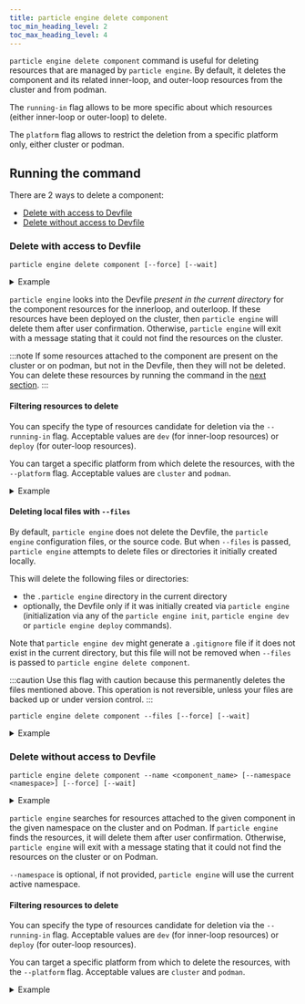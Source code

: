 ```yaml
---
title: particle engine delete component
toc_min_heading_level: 2
toc_max_heading_level: 4
---
```


`particle engine delete component` command is useful for deleting resources that are managed by `particle engine`.
By default, it deletes the component and its related inner-loop, and outer-loop resources from the cluster and from podman.

The `running-in` flag allows to be more specific about which resources (either inner-loop or outer-loop) to delete.

The `platform` flag allows to restrict the deletion from a specific platform only, either cluster or podman.

## Running the command
There are 2 ways to delete a component:
- [Delete with access to Devfile](#delete-with-access-to-devfile)
- [Delete without access to Devfile](#delete-without-access-to-devfile)

### Delete with access to Devfile
```shell
particle engine delete component [--force] [--wait]
```
<details>
<summary>Example</summary>

import DeleteWithAccessToDevfileOutput from './docs-mdx/delete-component/delete_with_access_to_devfile.mdx'

<DeleteWithAccessToDevfileOutput />

</details>

`particle engine` looks into the Devfile _present in the current directory_ for the component resources for the innerloop, and outerloop.
If these resources have been deployed on the cluster, then `particle engine` will delete them after user confirmation.
Otherwise, `particle engine` will exit with a message stating that it could not find the resources on the cluster.

:::note
If some resources attached to the component are present on the cluster or on podman, but not in the Devfile, then they will not be deleted.
You can delete these resources by running the command in the [next section](#delete-without-access-to-devfile).
:::

#### Filtering resources to delete
You can specify the type of resources candidate for deletion via the `--running-in` flag.
Acceptable values are `dev` (for inner-loop resources) or `deploy` (for outer-loop resources).

You can target a specific platform from which delete the resources, with the `--platform` flag. Acceptable values are `cluster` and `podman`.

<details>
<summary>Example</summary>

import DeleteRunningInWithAccessToDevfileOutput from './docs-mdx/delete-component/delete_running-in_with_access_to_devfile.mdx'

<DeleteRunningInWithAccessToDevfileOutput />

</details>

#### Deleting local files with `--files`

By default, `particle engine` does not delete the Devfile, the `particle engine` configuration files, or the source code.
But when `--files` is passed, `particle engine` attempts to delete files or directories it initially created locally.

This will delete the following files or directories:
- the `.particle engine` directory in the current directory
- optionally, the Devfile only if it was initially created via `particle engine` (initialization via any of the `particle engine init`, `particle engine dev` or `particle engine deploy` commands).

Note that `particle engine dev` might generate a `.gitignore` file if it does not exist in the current directory,
but this file will not be removed when `--files` is passed to `particle engine delete component`.

:::caution
Use this flag with caution because this permanently deletes the files mentioned above.
This operation is not reversible, unless your files are backed up or under version control.
:::

```shell
particle engine delete component --files [--force] [--wait]
```
<details>
<summary>Example</summary>

import DeleteWithFilesAndAccessToDevfileOutput from './docs-mdx/delete-component/delete_with_files_and_access_to_devfile.mdx'

<DeleteWithFilesAndAccessToDevfileOutput />

</details>

### Delete without access to Devfile
```shell
particle engine delete component --name <component_name> [--namespace <namespace>] [--force] [--wait]
```
<details>
<summary>Example</summary>

import DeleteNamedComponentOutput from './docs-mdx/delete-component/delete_named_component.mdx'

<DeleteNamedComponentOutput />

</details>


`particle engine` searches for resources attached to the given component in the given namespace on the cluster and on Podman.
If `particle engine` finds the resources, it will delete them after user confirmation.
Otherwise, `particle engine` will exit with a message stating that it could not find the resources on the cluster or on Podman.

`--namespace` is optional, if not provided, `particle engine` will use the current active namespace.

#### Filtering resources to delete
You can specify the type of resources candidate for deletion via the `--running-in` flag.
Acceptable values are `dev` (for inner-loop resources) or `deploy` (for outer-loop resources).

You can target a specific platform from which to delete the resources, with the `--platform` flag. Acceptable values are `cluster` and `podman`.

<details>
<summary>Example</summary>

import DeleteNamedComponentRunningInOutput from './docs-mdx/delete-component/delete_named_component_running-in.mdx'

<DeleteNamedComponentRunningInOutput />

</details>
